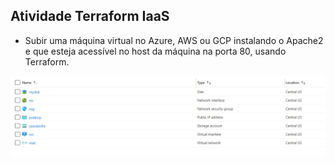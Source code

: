 ## Atividade Terraform IaaS

* Subir uma máquina virtual no Azure, AWS ou GCP instalando o Apache2 e que esteja acessível no host da máquina na porta 80, usando Terraform. 


<img src="img1.png" alt="atividade">

